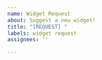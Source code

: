 ```yaml
---
name: Widget Request
about: Suggest a new widget!
title: "[REQUEST] "
labels: widget request
assignees: ''

---
```



